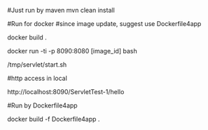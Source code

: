 

#Just run by maven
mvn clean install


#Run for docker
#since image update, suggest use Dockerfile4app 

docker build .

docker run -ti -p 8090:8080 [image_id] bash

/tmp/servlet/start.sh

#http access in local

http://localhost:8090/ServletTest-1/hello


#Run by Dockerfile4app

docker build -f Dockerfile4app .

